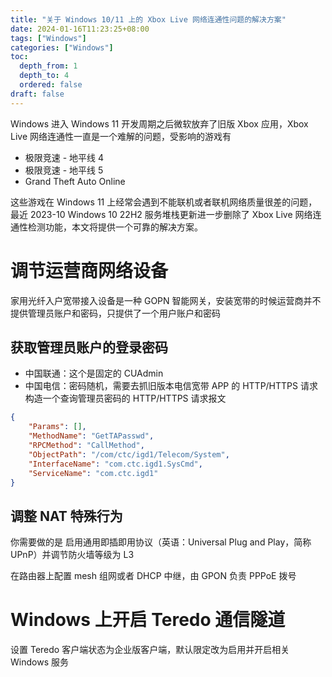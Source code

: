 ```yaml
---
title: "关于 Windows 10/11 上的 Xbox Live 网络连通性问题的解决方案" 
date: 2024-01-16T11:23:25+08:00
tags: ["Windows"]
categories: ["Windows"]
toc:
  depth_from: 1
  depth_to: 4
  ordered: false
draft: false
---
```


Windows 进入 Windows 11 开发周期之后微软放弃了旧版 Xbox 应用，Xbox Live 网络连通性一直是一个难解的问题，受影响的游戏有

- 极限竞速 - 地平线 4
- 极限竞速 - 地平线 5
- Grand Theft Auto Online

这些游戏在 Windows 11 上经常会遇到不能联机或者联机网络质量很差的问题，最近 2023-10 Windows 10 22H2 服务堆栈更新进一步删除了 Xbox Live 网络连通性检测功能，本文将提供一个可靠的解决方案。

# 调节运营商网络设备

家用光纤入户宽带接入设备是一种 GOPN 智能网关，安装宽带的时候运营商并不提供管理员账户和密码，只提供了一个用户账户和密码

## 获取管理员账户的登录密码

- 中国联通：这个是固定的 CUAdmin
- 中国电信：密码随机，需要去抓旧版本电信宽带 APP 的 HTTP/HTTPS 请求构造一个查询管理员密码的 HTTP/HTTPS 请求报文

```json
{ 
    "Params": [], 
    "MethodName": "GetTAPasswd", 
    "RPCMethod": "CallMethod", 
    "ObjectPath": "/com/ctc/igd1/Telecom/System", 
    "InterfaceName": "com.ctc.igd1.SysCmd", 
    "ServiceName": "com.ctc.igd1"
}
```

## 调整 NAT 特殊行为

你需要做的是 启用通用即插即用协议（英语：Universal Plug and Play，简称UPnP）并调节防火墙等级为 L3

在路由器上配置 mesh 组网或者 DHCP 中继，由 GPON 负责 PPPoE 拨号

# Windows 上开启 Teredo 通信隧道

设置 Teredo 客户端状态为企业版客户端，默认限定改为启用并开启相关 Windows 服务

